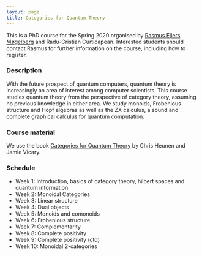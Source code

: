 ```yaml
---
layout: page
title: Categories for Quantum Theory
---
```

This is a PhD course for the Spring 2020 organised by [Rasmus Ejlers Møgelberg](http://www.itu.dk/people/mogel) and Radu-Cristian Curticapean. Interested students should contact Rasmus for further information on the course, including how to register.

### Description

With the future prospect of quantum computers, quantum theory is increasingly an area of interest among computer scientists. This course studies quantum theory from the perspective of category theory, assuming no previous knowledge in either area. We study monoids, Frobenious structure and Hopf algebras as well as the ZX calculus, a sound and complete graphical calculus for quantum computation.

### Course material

We use the book [Categories for Quantum Theory](https://global.oup.com/academic/product/categories-for-quantum-theory-9780198739616?cc=dk&lang=en&) by Chris Heunen and Jamie Vicary.

### Schedule

- Week 1: Introduction, basics of category theory, hilbert spaces and quantum information
- Week 2: Monoidal Categories
- Week 3: Linear structure
- Week 4: Dual objects
- Week 5: Monoids and comonoids
- Week 6: Frobenious structure
- Week 7: Complementarity
- Week 8: Complete positivity
- Week 9: Complete positivity (ctd)
- Week 10: Monoidal 2-categories
